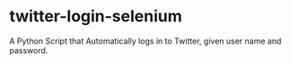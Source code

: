 # twitter-login-selenium

A Python Script that Automatically logs in to Twitter, given user name and password. 
